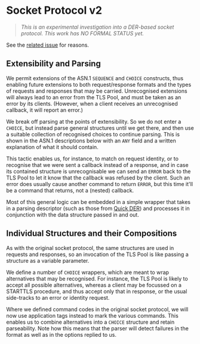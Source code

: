 # Socket Protocol v2

> *This is an experimental investigation into a DER-based socket protocol.
> This work has NO FORMAL STATUS yet.*

See the [related issue](https://github.com/arpa2/tlspool/issues/42) for reasons.

## Extensibility and Parsing

We permit extensions of the ASN.1 `SEQUENCE` and `CHOICE` constructs, thus enabling
future extensions to both request/response formats and the types of requests and
responses that may be carried.  Unrecognised extensions will always lead to an
error from the TLS Pool, and must be taken as an error by its clients.  (However,
when a client receives an unrecognised callback, it will report an error.)

We break off parsing at the points of extensibility.  So we do not enter a `CHOICE`,
but instead parse general structures until we get there, and then use a suitable
collection of recognised choices to continue parsing.  This is shown in the
ASN.1 descriptions below with an `ANY` field and a written explanation of what
it should contain.

This tactic enables us, for instance, to match on request identity,
or to recognise that we were sent a callback instead of a response,
and in case its contained structure is unrecognisable we can send an `ERROR`
back to the TLS Pool to let it know that the callback was refused by the client.
Such an error does usually cause another command to return `ERROR`, but this time
it'll be a command that returns, not a (nested) callback.

Most of this general logic can be embedded in a simple wrapper that takes in a
parsing descriptor (such as those from
[Quick DER](https://github.com/vanrein/quick-der))
and processes it in conjunction with the data structure passed in and out.

## Individual Structures and their Compositions

As with the original socket protocol, the same structures are used in requests
and responses, so an invocation of the TLS Pool is like passing a structure
as a variable parameter.

We define a number of `CHOICE` wrappers, which are meant to wrap alternatives that
may be recognised.  For instance, the TLS Pool is likely to accept all possible
alternatives, whereas a client may be focussed on a STARTTLS procedure, and thus
accept only that in response, or the usual side-tracks to an error or identity
request.

Where we defined command codes in the original socket protocol, we will now
use application tags instead to mark the various commands.  This enables us to
combine alternatives into a `CHOICE` structure and retain parseability.  Note
how this means that the parser will detect failures in the format as well as
in the options replied to us.

